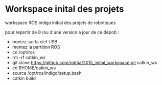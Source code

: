 # Workspace inital des projets

workspace ROS indigo initial des projets de robotiques

pour repartir de 0 (ou d'une version a jour de ce dépot) :
- bootez sur la clef USB
- montez la partition ROS
- cd /opt/ros
- rm -rf catkin_ws
- git clone https://github.com/rob5a/2015_initial_workspace.git catkin_ws
- cd $HOME/catkin_ws
- source /opt/ros/indigo/setup.bash
- catkin build
